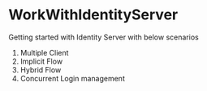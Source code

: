 # WorkWithIdentityServer
Getting started with Identity Server with below scenarios
1. Multiple Client
2. Implicit Flow
3. Hybrid Flow
4. Concurrent Login management
